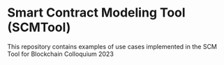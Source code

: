 # Smart Contract Modeling Tool (SCMTool)

This repository contains examples of use cases implemented in the SCM Tool for Blockchain Colloquium 2023
